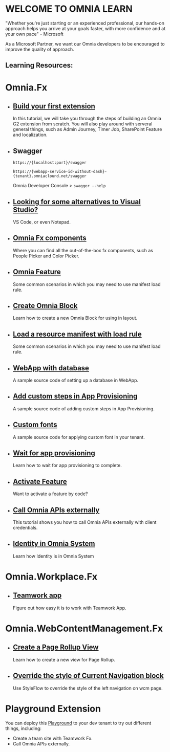 # WELCOME TO OMNIA LEARN

"Whether you're just starting or an experienced professional, our hands-on approach helps you arrive at your goals faster, with more confidence and at your own pace" - Microsoft

As a Microsoft Partner, we want our Omnia developers to be encouraged to improve the quality of approach. 

## Learning Resources:

# Omnia.Fx

- ## [Build your first extension](../first-extension#build-your-first-extension-like-a-boss)

    In this tutorial, we will take you through the steps of building an Omnia G2 extension from scratch. You will also play around with serveral general things, such as Admin Journey, Timer Job, SharePoint Feature and localization.

- ## Swagger

    `https://{localhost:port}/swagger` 
    
    `https://{webapp-service-id-without-dash}-{tenant}.omniaclound.net/swagger`

    Omnia Developer Console > `swagger --help`

- ## [Looking for some alternatives to Visual Studio?](./other-editors#vs-code-for-omnia-development)

    VS Code, or even Notepad.

- ## [Omnia Fx components](./omnia-fx-components#omnia-fx-components)

    Where you can find all the out-of-the-box fx components, such as People Picker and Color Picker.

- ## [Omnia Feature](./omnia-feature#omnia-feature)

    Some common scenarios in which you may need to use manifest load rule.

- ## [Create Omnia Block](./create-omnia-block#create-a-omnia-block)

    Learn how to create a new Omnia Block for using in layout.

- ## [Load a resource manifest with load rule](./manifest-load-rule#manifest-custom-load-rule)

    Some common scenarios in which you may need to use manifest load rule.

- ## [WebApp with database](https://github.com/preciofishbone/OmniaFx/tree/main/src/Examples/Projects/WebAppWithDb)

    A sample source code of setting up a database in WebApp.

- ## [Add custom steps in App Provisioning](https://github.com/preciofishbone/OmniaFx/tree/main/src/Examples/AppProvisioning/CustomSteps)

    A sample source code of adding custom steps in App Provisioning.

- ## [Custom fonts](https://github.com/preciofishbone/OmniaFx/tree/main/src/Examples/Ux/CustomFonts)

    A sample source code for applying custom font in your tenant.

- ## [Wait for app provisioning](./wait-for-app-provisioning#wait-for-app-provisioning)

    Learn how to wait for app provisioning to complete.

- ## [Activate Feature](./activate-feature#activate-a-feature)

    Want to activate a feature by code?

- ## [Call Omnia APIs externally](./call-apis-externally#call-omnia-apis-externally)

    This tutorial shows you how to call Omnia APIs externally with client credentials.

- ## [Identity in Omnia System](./identity#identity-usergroup)
  
    Learn how Identity is in Omnia System

# Omnia.Workplace.Fx

- ## [Teamwork app](./teamwork-app#teamwork-app)

    Figure out how easy it is to work with Teamwork App. 

# Omnia.WebContentManagement.Fx

- ## [Create a Page Rollup View](./create-page-rollup-view#create-a-page-rollup-view)

    Learn how to create a new view for Page Rollup.

- ## [Override the style of Current Navigation block](./override-style-of-current-navigation#override-the-style-of-current-navigation-block)

    Use StyleFlow to override the style of the left navigation on wcm page.

# Playground Extension

You can deploy this [Playground](https://github.com/preciofishbone/OmniaFx/tree/main/src/Examples/OmniaFxPlayground) to your dev tenant to try out different things, including:

- Create a team site with Teamwork Fx.
- Call Omnia APIs externally.
